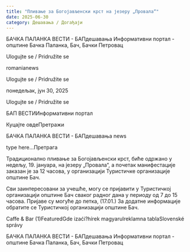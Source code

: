 ```yaml
---
title: "Пливање за Богојављенски крст на језеру „Провала“"
date: 2025-06-30
category: Дешавања / Догађаји
---
```


БАЧКА ПАЛАНКА ВЕСТИ - БАПдешавања Информативни портал - општине Бачка Паланка, Бач, Бачки Петровац

Ulogujte se / Pridružite se

romanianews

Ulogujte se / Pridružite se

понедељак, јун 30, 2025

Ulogujte se / Pridružite se

БАП ВЕСТИИнформативни портал

Куцајте овдеПретражи

БАЧКА ПАЛАНКА ВЕСТИ - БАПдешавања news

type here...Претрага

Традиционално пливање за Богојављенски крст, биће одржано у недељу, 19. јануара, на језеру „Провала“, a почетак манифестације заказан је за 12 часова, у организацији Туристичке организације општине Бач.

Сви заинтересовани за учешће, могу се пријавити у Туристичкој организацији општине Бач сваког радног дана у периоду од 7 до 15 часова. Пријаве су могуће до петка, (17.01.)
За додатне информације обратите се Туристичкој организацији општине Бач.

Caffe & Bar (1)FeaturedGde izaći?hírek magyarulreklamna tablaSlovenské správy

БАЧКА ПАЛАНКА ВЕСТИ - БАПдешавања Информативни портал - општине Бачка Паланка, Бач, Бачки Петровац
